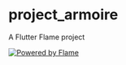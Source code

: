 # project_armoire

A Flutter Flame project

[![Powered by Flame](https://img.shields.io/badge/Powered%20by-%F0%9F%94%A5-orange.svg)](https://flame-engine.org)
